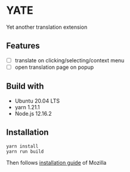 # YATE
Yet another translation extension

## Features
- [ ] translate on clicking/selecting/context menu
- [ ] open translation page on popup

## Build with
- Ubuntu 20.04 LTS
- yarn 1.21.1
- Node.js 12.16.2

## Installation

```
yarn install
yarn run build
```
Then follows [installation guide](https://extensionworkshop.com/documentation/develop/temporary-installation-in-firefox/) of Mozilla